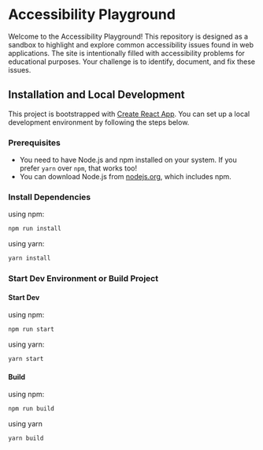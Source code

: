# Accessibility Playground

Welcome to the Accessibility Playground! This repository is designed as a sandbox to highlight and explore common accessibility issues found in web applications. The site is intentionally filled with accessibility problems for educational purposes. Your challenge is to identify, document, and fix these issues.

## Installation and Local Development
This project is bootstrapped with [Create React App](https://create-react-app.dev/). You can set up a local development environment by following the steps below.

### Prerequisites
- You need to have Node.js and npm installed on your system. If you prefer `yarn` over `npm`, that works too!
- You can download Node.js from [nodejs.org](https://nodejs.org/), which includes npm.

### Install Dependencies
using npm:
```bash
npm run install
```

using yarn:
```bash
yarn install 
```
### Start Dev Environment or Build Project

#### Start Dev
using npm:
```bash
npm run start 
```

using yarn:
```bash
yarn start
```

#### Build
using npm:
```bash
npm run build
```

using yarn
```bash
yarn build
```
